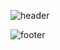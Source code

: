 ![header](https://capsule-render.vercel.app/api?type=slice&color=03C75A&height=300&section=header&text=CHOI%20hojin&fontSize=90&fontColor=ffffff&reversal=true)

            
            
            
            
            
            
            
            
            
            
            
            
![footer](https://capsule-render.vercel.app/api?type=slice&color=03c75a&height=300&section=footer&text=&fontSize=90&fontColor=ffffff&reversal=true)
